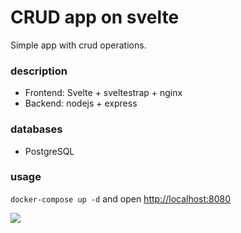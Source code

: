 # CRUD app on svelte
Simple app with crud operations.

### description
- Frontend: Svelte + sveltestrap + nginx
- Backend: nodejs + express

### databases
- PostgreSQL

### usage
`docker-compose up -d` and open [http://localhost:8080](http://localhost:8080)

![](https://github.com/ganochenkodg/svelte-crud/blob/master/sveltecrud.png)

